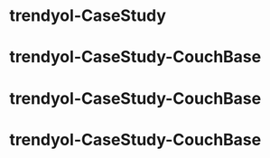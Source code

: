 # trendyol-CaseStudy
# trendyol-CaseStudy-CouchBase
# trendyol-CaseStudy-CouchBase
# trendyol-CaseStudy-CouchBase
